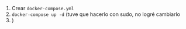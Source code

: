 1. Crear `docker-compose.yml`
2. `docker-compose up -d` (tuve que hacerlo con sudo, no logré cambiarlo
3. )